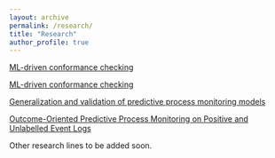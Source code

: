 ```yaml
---
layout: archive
permalink: /research/
title: "Research"
author_profile: true
---
```


<a class="btn btn-primary" href="/conformance" role="button">ML-driven conformance checking</a>

[ML-driven conformance checking](/conformance)

[Generalization and validation of predictive process monitoring models](/generalization)

[Outcome-Oriented Predictive Process Monitoring on Positive and Unlabelled Event Logs](/PU)

Other research lines to be added soon.